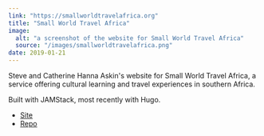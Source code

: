 ```yaml
---
link: "https://smallworldtravelafrica.org"
title: "Small World Travel Africa"
image:
  alt: "a screenshot of the website for Small World Travel Africa"
  source: "/images/smallworldtravelafrica.png"
date: 2019-01-21
---
```


Steve and Catherine Hanna Askin's website for Small World Travel Africa, a service offering cultural learning and travel experiences in southern Africa.

Built with JAMStack, most recently with Hugo.

- [Site](https://smallworldtravelafrica.org)
- [Repo](https://github.com/laura-is-here/small-world-travel-africa-hugo/)
